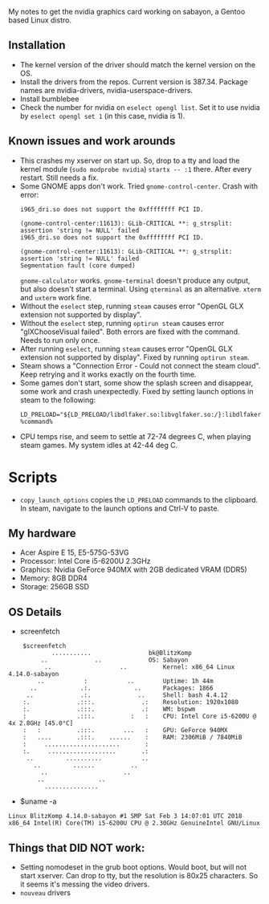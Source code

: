 My notes to get the nvidia graphics card working on sabayon, a Gentoo based
Linux distro. 

## Installation
* The kernel version of the driver should match the kernel version on the OS.
* Install the drivers from the repos. Current version is 387.34. Package names
  are nvidia-drivers, nvidia-userspace-drivers. 
* Install bumblebee
* Check the number for nvidia on `eselect opengl list`. Set it to use nvidia by
  `eselect opengl set 1` (in this case, nvidia is 1). 


## Known issues and work arounds
* This crashes my xserver on start up. So, drop to a tty and load the kernel
  module (`sudo modprobe nvidia`) `startx -- :1` there. After every restart.
  Still needs a fix. 
* Some GNOME apps don't work. Tried `gnome-control-center`. Crash with error:
	```
	i965_dri.so does not support the 0xffffffff PCI ID.

	(gnome-control-center:11613): GLib-CRITICAL **: g_strsplit: assertion 'string != NULL' failed
	i965_dri.so does not support the 0xffffffff PCI ID.

	(gnome-control-center:11613): GLib-CRITICAL **: g_strsplit: assertion 'string != NULL' failed
	Segmentation fault (core dumped)
	```
  `gnome-calculator` works. `gnome-terminal` doesn't produce any output, but
  also doesn't start a terminal. Using `qterminal` as an alternative. `xterm`
  and `uxterm` work fine.
* Without the `eselect` step, running `steam` causes error "OpenGL GLX
  extension not supported by display".  
* Without the `eselect` step, running `optirun steam` causes error
  "glXChooseVisual failed". Both errors are fixed with the command. Needs to
  run only once. 
* After running `eselect`, running `steam` causes error "OpenGL GLX extension
  not supported by display". Fixed by running `optirun steam`.
* Steam shows a "Connection Error - Could not connect the steam cloud". Keep
  retrying and it works exactly on the fourth time. 
* Some games don't start, some show the splash screen and disappear, some work
  and crash unexpectedly. Fixed by setting launch options in steam to the
  following:
    ```shell
    LD_PRELOAD="${LD_PRELOAD/libdlfaker.so:libvglfaker.so:/}:libdlfaker.so:libvglfaker.so" %command%
    ```
* CPU temps rise, and seem to settle at 72-74 degrees C, when playing steam
  games. My system idles at 42-44 deg C.

# Scripts
* `copy_launch_options` copies the `LD_PRELOAD` commands to the clipboard. In
  steam, navigate to the launch options and Ctrl-V to paste.

## My hardware
* Acer Aspire E 15, E5-575G-53VG
* Processor: Intel Core i5-6200U 2.3GHz
* Graphics: Nvidia GeForce 940MX with 2GB dedicated VRAM (DDR5)
* Memory: 8GB DDR4
* Storage: 256GB SSD

## OS Details
* screenfetch
```shell
	$screenfetch 
		    ...........                bk@BlitzKomp
		 ..             ..             OS: Sabayon 
	      ..                   ..          Kernel: x86_64 Linux 4.14.0-sabayon
	    ..           :           ..        Uptime: 1h 44m
	  ..            .:.            ..      Packages: 1866
	 ..             .:.             ..     Shell: bash 4.4.12
	:.             .:::.             .:    Resolution: 1920x1080
	:.             .:::.             .:    WM: bspwm
	:              .:::.          :   :    CPU: Intel Core i5-6200U @ 4x 2.8GHz [45.0°C]
	:   :          .:::.        ...   :    GPU: GeForce 940MX
	:   ....       .:::.    ......    :    RAM: 2306MiB / 7840MiB
	:     .....................       :   
	:.     ...................       .:   
	 ..         ..........           ..   
	   ..         ......          ..      
	     ..                     ..        
		..               ..           
		  ...............             
```

* $uname -a
```
Linux BlitzKomp 4.14.0-sabayon #1 SMP Sat Feb 3 14:07:01 UTC 2018 x86_64 Intel(R) Core(TM) i5-6200U CPU @ 2.30GHz GenuineIntel GNU/Linux
```

## Things that DID NOT work:
* Setting nomodeset in the grub boot options. Would boot, but will not start
  xserver. Can drop to tty, but the resolution is 80x25 characters. So it seems
  it's messing the video drivers.
* `nouveau` drivers


